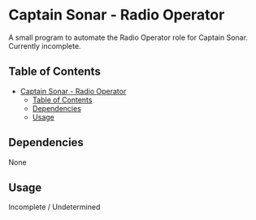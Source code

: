 # Captain Sonar - Radio Operator

A small program to automate the Radio Operator role for Captain Sonar.  Currently incomplete.

## Table of Contents

- [Captain Sonar - Radio Operator](#captain-sonar---radio-operator)
  - [Table of Contents](#table-of-contents)
  - [Dependencies](#dependencies)
  - [Usage](#usage)


## Dependencies

None

## Usage

Incomplete / Undetermined
